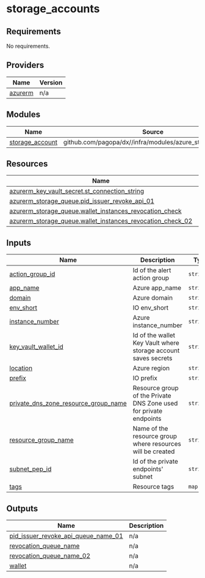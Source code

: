 # storage_accounts

<!-- BEGIN_TF_DOCS -->
## Requirements

No requirements.

## Providers

| Name | Version |
|------|---------|
| <a name="provider_azurerm"></a> [azurerm](#provider\_azurerm) | n/a |

## Modules

| Name | Source | Version |
|------|--------|---------|
| <a name="module_storage_account"></a> [storage\_account](#module\_storage\_account) | github.com/pagopa/dx//infra/modules/azure_storage_account | main |

## Resources

| Name | Type |
|------|------|
| [azurerm_key_vault_secret.st_connection_string](https://registry.terraform.io/providers/hashicorp/azurerm/latest/docs/resources/key_vault_secret) | resource |
| [azurerm_storage_queue.pid_issuer_revoke_api_01](https://registry.terraform.io/providers/hashicorp/azurerm/latest/docs/resources/storage_queue) | resource |
| [azurerm_storage_queue.wallet_instances_revocation_check](https://registry.terraform.io/providers/hashicorp/azurerm/latest/docs/resources/storage_queue) | resource |
| [azurerm_storage_queue.wallet_instances_revocation_check_02](https://registry.terraform.io/providers/hashicorp/azurerm/latest/docs/resources/storage_queue) | resource |

## Inputs

| Name | Description | Type | Default | Required |
|------|-------------|------|---------|:--------:|
| <a name="input_action_group_id"></a> [action\_group\_id](#input\_action\_group\_id) | Id of the alert action group | `string` | n/a | yes |
| <a name="input_app_name"></a> [app\_name](#input\_app\_name) | Azure app\_name | `string` | n/a | yes |
| <a name="input_domain"></a> [domain](#input\_domain) | Azure domain | `string` | n/a | yes |
| <a name="input_env_short"></a> [env\_short](#input\_env\_short) | IO env\_short | `string` | n/a | yes |
| <a name="input_instance_number"></a> [instance\_number](#input\_instance\_number) | Azure instance\_number | `string` | n/a | yes |
| <a name="input_key_vault_wallet_id"></a> [key\_vault\_wallet\_id](#input\_key\_vault\_wallet\_id) | Id of the wallet Key Vault where storage account saves secrets | `string` | n/a | yes |
| <a name="input_location"></a> [location](#input\_location) | Azure region | `string` | n/a | yes |
| <a name="input_prefix"></a> [prefix](#input\_prefix) | IO prefix | `string` | n/a | yes |
| <a name="input_private_dns_zone_resource_group_name"></a> [private\_dns\_zone\_resource\_group\_name](#input\_private\_dns\_zone\_resource\_group\_name) | Resource group of the Private DNS Zone used for private endpoints | `string` | n/a | yes |
| <a name="input_resource_group_name"></a> [resource\_group\_name](#input\_resource\_group\_name) | Name of the resource group where resources will be created | `string` | n/a | yes |
| <a name="input_subnet_pep_id"></a> [subnet\_pep\_id](#input\_subnet\_pep\_id) | Id of the private endpoints' subnet | `string` | n/a | yes |
| <a name="input_tags"></a> [tags](#input\_tags) | Resource tags | `map(any)` | n/a | yes |

## Outputs

| Name | Description |
|------|-------------|
| <a name="output_pid_issuer_revoke_api_queue_name_01"></a> [pid\_issuer\_revoke\_api\_queue\_name\_01](#output\_pid\_issuer\_revoke\_api\_queue\_name\_01) | n/a |
| <a name="output_revocation_queue_name"></a> [revocation\_queue\_name](#output\_revocation\_queue\_name) | n/a |
| <a name="output_revocation_queue_name_02"></a> [revocation\_queue\_name\_02](#output\_revocation\_queue\_name\_02) | n/a |
| <a name="output_wallet"></a> [wallet](#output\_wallet) | n/a |
<!-- END_TF_DOCS -->
